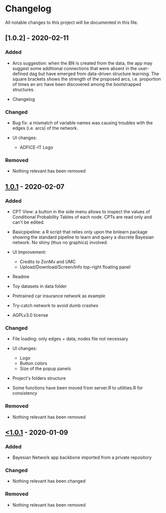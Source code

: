 # Changelog

All notable changes to this project will be documented in this file.

## [1.0.2] - 2020-02-11

### Added

- Arcs suggestion: when the BN is created from the data, the app may suggest some additional connections that were absent in the user-defined dag but have emerged from data-driven structure learning. The square brackets shows the strength of the proposed arcs, i.e. proportion of times an arc have been discovered among the bootstrapped structures.

- Changelog

### Changed

- Bug fix: a mismatch of variable names was causing troubles with the edges (i.e. arcs) of the network.

- UI changes:
  * ADFICE-IT Logo

### Removed

- Nothing relevant has been removed

## [1.0.1] - 2020-02-07

### Added

- CPT View: a button in the side menu allows to inspect the values of Conditional Probability Tables of each node. CPTs are read only and can't be edited.

- Basicpipeline: a R script that relies only upon the bnlearn package showing the standard pipeline to learn and query a discrete Bayesian network. No shiny (thus no graphics) involved.

- UI Improvement:
  * Credits to ZonMv and UMC
  * Upload/Download/Screen/Info top-right floating panel
  
- Readme

- Toy datasets in data folder

- Pretrained car insurance network as example

- Try-catch network to avoid dumb crashes

- AGPLv3.0 license

### Changed

- File loading: only edges + data, nodes file not necessary

- UI changes:
  * Logo
  * Button colors
  * Size of the popup panels
  
- Project's folders structure

- Some functions have been moved from server.R to utilities.R for consistency

### Removed

- Nothing relevant has been removed

## [<1.0.1] - 2020-01-09

### Added

- Bayesian Network app backbone imported from a private repository

### Changed

- Nothing relevant has been changed

### Removed

- Nothing relevant has been removed

[unreleased]: https://github.com/detsutut/shinyDBNet
[1.0.1]: https://github.com/detsutut/shinyDBNet/tree/9293872ef2285178edfe53c09ba3fc690025cd7d
[<1.0.1]: https://github.com/detsutut/shinyDBNet/tree/54c273013350dd8886c69e9a6a1e671343880a66
